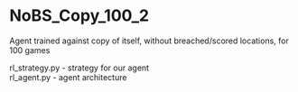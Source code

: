 # NoBS_Copy_100_2

Agent trained against copy of itself, without breached/scored locations, for 100 games

rl_strategy.py - strategy for our agent \
rl_agent.py - agent architecture
